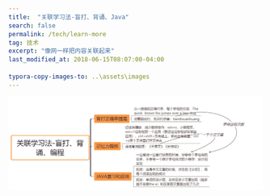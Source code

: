 ```yaml
---
title:  "关联学习法-盲打、背诵、Java"
search: false
permalink: /tech/learn-more
tag: 技术
excerpt: "像网一样把内容关联起来"
last_modified_at: 2018-06-15T08:07:00-04:00

typora-copy-images-to: ..\assets\images
---
```


![关联](../assets/images/关联学习法-盲打、背诵、编程.jpg)